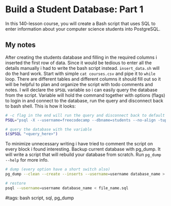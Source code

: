 # Build a Student Database: Part 1

In this 140-lesson course, you will create a Bash script that uses SQL to enter information about your computer science students into PostgreSQL.

## My notes

After creating the students database and filling in the required columns i inserted the first row of data. Since it would be tedious to enter all the details manually i had to write the bash script instead. `insert_data.sh` will do the hard work. Start with simple `cat courses.csv` and pipe it to `while` loop. There are different tables and different columns it should fill out so it will be helpful to plan and organize the script with todo comments and notes. I will declare the `$PSQL` variable so i can easily query the database from the script. Variable will hold the command together with options (flags) to login in and connect to the database, run the query and disconnect back to bash shell. This is how it looks:

```bash
# -c flag in the end will run the query and disconnect back to default shell
PSQL="psql -X --username=freecodecamp --dbname=students --no-align -tuples-only -c"

# query the database with the variable
$($PSQL "<query_here>")
```

To minimize unnecessary writing i have tried to comment the script on every block i found interesting.
Backup current database with pg_dump. It will write a script that will rebuild your database from scratch. Run `pg_dump --help` for more info.

```sh
# dump (every option have a short switch also)
pg_dump --clean --create --inserts --username=username database_name > file_name.sql

# restore
psql --username=username database_name < file_name.sql
```


#tags: bash script, sql, pg_dump